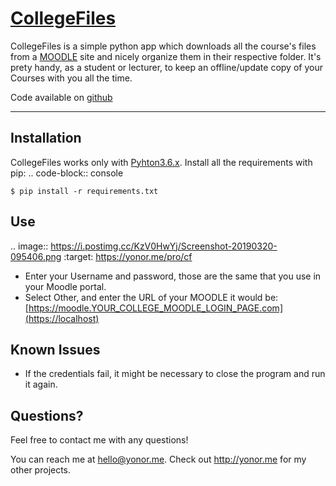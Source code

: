 # [CollegeFiles](http://yonor.me/coollegefiles)

CollegeFiles is a simple python app which downloads all the course's files from a [MOODLE](https://moodle.org/) site and nicely organize them in their respective folder.
It's prety handy, as a student or lecturer, to keep an offline/update copy of your Courses with you all the time.

Code available on [github](https://github.com/yo0x/CollegeFiles)

----

## Installation
CollegeFiles works only with [Pyhton3.6.x](https://www.python.org/downloads/release/python-365/).
Install all the requirements with pip:
.. code-block:: console

    $ pip install -r requirements.txt

## Use

.. image:: https://i.postimg.cc/KzV0HwYj/Screenshot-20190320-095406.png
        :target: https://yonor.me/pro/cf

* Enter your Username and password, those are the same that you use in your Moodle portal.
* Select Other, and enter the URL of your MOODLE it would be: [https://moodle.YOUR_COLLEGE_MOODLE_LOGIN_PAGE.com](https://localhost)

## Known Issues

* If the credentials fail, it might be necessary to close the program and run it again.

        

## Questions?

Feel free to contact me with any questions!

You can reach me at <hello@yonor.me>.
Check out <http://yonor.me> for my other projects.
